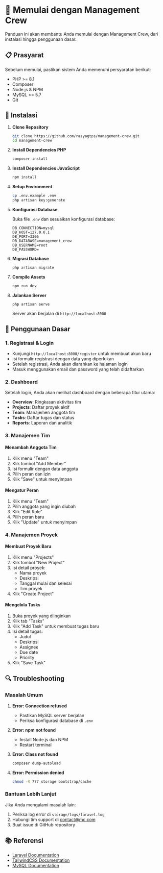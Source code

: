 # 🚀 Memulai dengan Management Crew

Panduan ini akan membantu Anda memulai dengan Management Crew, dari instalasi hingga penggunaan dasar.

## 📋 Prasyarat

Sebelum memulai, pastikan sistem Anda memenuhi persyaratan berikut:

- PHP >= 8.1
- Composer
- Node.js & NPM
- MySQL >= 5.7
- Git

## 🔧 Instalasi

1. **Clone Repository**
   ```bash
   git clone https://github.com/rasyagtps/management-crew.git
   cd management-crew
   ```

2. **Install Dependencies PHP**
   ```bash
   composer install
   ```

3. **Install Dependencies JavaScript**
   ```bash
   npm install
   ```

4. **Setup Environment**
   ```bash
   cp .env.example .env
   php artisan key:generate
   ```

5. **Konfigurasi Database**
   
   Buka file `.env` dan sesuaikan konfigurasi database:
   ```env
   DB_CONNECTION=mysql
   DB_HOST=127.0.0.1
   DB_PORT=3306
   DB_DATABASE=management_crew
   DB_USERNAME=root
   DB_PASSWORD=
   ```

6. **Migrasi Database**
   ```bash
   php artisan migrate
   ```

7. **Compile Assets**
   ```bash
   npm run dev
   ```

8. **Jalankan Server**
   ```bash
   php artisan serve
   ```

   Server akan berjalan di `http://localhost:8000`

## 🎯 Penggunaan Dasar

### 1. Registrasi & Login

- Kunjungi `http://localhost:8000/register` untuk membuat akun baru
- Isi formulir registrasi dengan data yang diperlukan
- Setelah registrasi, Anda akan diarahkan ke halaman login
- Masuk menggunakan email dan password yang telah didaftarkan

### 2. Dashboard

Setelah login, Anda akan melihat dashboard dengan beberapa fitur utama:

- **Overview**: Ringkasan aktivitas tim
- **Projects**: Daftar proyek aktif
- **Team**: Manajemen anggota tim
- **Tasks**: Daftar tugas dan status
- **Reports**: Laporan dan analitik

### 3. Manajemen Tim

#### Menambah Anggota Tim
1. Klik menu "Team"
2. Klik tombol "Add Member"
3. Isi formulir dengan data anggota
4. Pilih peran dan izin
5. Klik "Save" untuk menyimpan

#### Mengatur Peran
1. Klik menu "Team"
2. Pilih anggota yang ingin diubah
3. Klik "Edit Role"
4. Pilih peran baru
5. Klik "Update" untuk menyimpan

### 4. Manajemen Proyek

#### Membuat Proyek Baru
1. Klik menu "Projects"
2. Klik tombol "New Project"
3. Isi detail proyek:
   - Nama proyek
   - Deskripsi
   - Tanggal mulai dan selesai
   - Tim proyek
4. Klik "Create Project"

#### Mengelola Tasks
1. Buka proyek yang diinginkan
2. Klik tab "Tasks"
3. Klik "Add Task" untuk membuat tugas baru
4. Isi detail tugas:
   - Judul
   - Deskripsi
   - Assignee
   - Due date
   - Priority
5. Klik "Save Task"

## 🔍 Troubleshooting

### Masalah Umum

1. **Error: Connection refused**
   - Pastikan MySQL server berjalan
   - Periksa konfigurasi database di `.env`

2. **Error: npm not found**
   - Install Node.js dan NPM
   - Restart terminal

3. **Error: Class not found**
   ```bash
   composer dump-autoload
   ```

4. **Error: Permission denied**
   ```bash
   chmod -R 777 storage bootstrap/cache
   ```

### Bantuan Lebih Lanjut

Jika Anda mengalami masalah lain:

1. Periksa log error di `storage/logs/laravel.log`
2. Hubungi tim support di contact@mc.com
3. Buat issue di GitHub repository

## 📚 Referensi

- [Laravel Documentation](https://laravel.com/docs)
- [TailwindCSS Documentation](https://tailwindcss.com/docs)
- [MySQL Documentation](https://dev.mysql.com/doc/) 